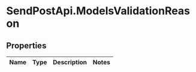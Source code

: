 # SendPostApi.ModelsValidationReason

## Properties
Name | Type | Description | Notes
------------ | ------------- | ------------- | -------------
